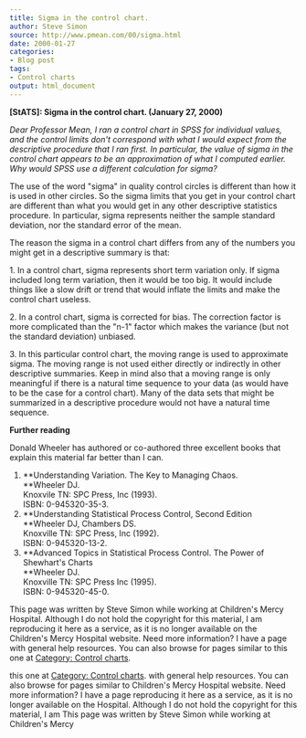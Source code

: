 ```yaml
---
title: Sigma in the control chart.
author: Steve Simon
source: http://www.pmean.com/00/sigma.html
date: 2000-01-27
categories:
- Blog post
tags:
- Control charts
output: html_document
---
```

****[StATS]:** Sigma in the control chart. (January 27, 2000)**

*Dear Professor Mean, I ran a control chart in SPSS for individual
values, and the control limits don't correspond with what I would
expect from the descriptive procedure that I ran first. In particular,
the value of sigma in the control chart appears to be an approximation
of what I computed earlier. Why would SPSS use a different calculation
for sigma?*

The use of the word "sigma" in quality control circles is different
than how it is used in other circles. So the sigma limits that you get
in your control chart are different than what you would get in any other
descriptive statistics procedure. In particular, sigma represents
neither the sample standard deviation, nor the standard error of the
mean.

The reason the sigma in a control chart differs from any of the numbers
you might get in a descriptive summary is that:

1\. In a control chart, sigma represents short term variation only. If
sigma included long term variation, then it would be too big. It would
include things like a slow drift or trend that would inflate the limits
and make the control chart useless.

2\. In a control chart, sigma is corrected for bias. The correction
factor is more complicated than the "n-1" factor which makes the
variance (but not the standard deviation) unbiased.

3\. In this particular control chart, the moving range is used to
approximate sigma. The moving range is not used either directly or
indirectly in other descriptive summaries. Keep in mind also that a
moving range is only meaningful if there is a natural time sequence to
your data (as would have to be the case for a control chart). Many of
the data sets that might be summarized in a descriptive procedure would
not have a natural time sequence.

**Further reading**

Donald Wheeler has authored or co-authored three excellent books that
explain this material far better than I can.

1.  **Understanding Variation. The Key to Managing Chaos.\
    **Wheeler DJ.\
    Knoxvile TN: SPC Press, Inc (1993).\
    ISBN: 0-945320-35-3.
2.  **Understanding Statistical Process Control, Second Edition\
    **Wheeler DJ, Chambers DS.\
    Knoxville TN: SPC Press, Inc (1992).\
    ISBN: 0-945320-13-2.
3.  **Advanced Topics in Statistical Process Control. The Power of
    Shewhart's Charts\
    **Wheeler DJ.\
    Knoxville TN: SPC Press Inc (1995).\
    ISBN: 0-945320-45-0.

This page was written by Steve Simon while working at Children's Mercy
Hospital. Although I do not hold the copyright for this material, I am
reproducing it here as a service, as it is no longer available on the
Children's Mercy Hospital website. Need more information? I have a page
with general help resources. You can also browse for pages similar to
this one at [Category: Control charts](../category/ControlCharts.asp).
<!---More--->
this one at [Category: Control charts](../category/ControlCharts.asp).
with general help resources. You can also browse for pages similar to
Children's Mercy Hospital website. Need more information? I have a page
reproducing it here as a service, as it is no longer available on the
Hospital. Although I do not hold the copyright for this material, I am
This page was written by Steve Simon while working at Children's Mercy

<!---Do not use
****[StATS]:** Sigma in the control chart. (January 27, 2000)**
This page was written by Steve Simon while working at Children's Mercy
Hospital. Although I do not hold the copyright for this material, I am
reproducing it here as a service, as it is no longer available on the
Children's Mercy Hospital website. Need more information? I have a page
with general help resources. You can also browse for pages similar to
this one at [Category: Control charts](../category/ControlCharts.asp).
--->

